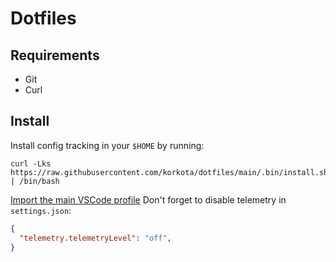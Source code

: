 # Dotfiles

## Requirements

- Git
- Curl

## Install

Install config tracking in your `$HOME` by running:

```shell
curl -Lks https://raw.githubusercontent.com/korkota/dotfiles/main/.bin/install.sh | /bin/bash
```

[Import the main VSCode profile](https://vscode.dev/profile/github/4cf18a6a5f9bdb4132aff59a5385ab26)
Don't forget to disable telemetry in `settings.json`:
```json
{
  "telemetry.telemetryLevel": "off",
}
```
